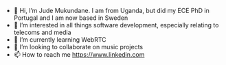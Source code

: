 - 👋 Hi, I’m Jude Mukundane. I am from Uganda, but did my ECE PhD in Portugal and I am now based in Sweden
- 👀 I’m interested in all things software development, especially relating to telecoms and media
- 🌱 I’m currently learning WebRTC
- 💞️ I’m looking to collaborate on music projects
- 📫 How to reach me https://www.linkedin.com

<!---
judelove/judelove is a ✨ special ✨ repository because its `README.md` (this file) appears on your GitHub profile.
You can click the Preview link to take a look at your changes.
--->
